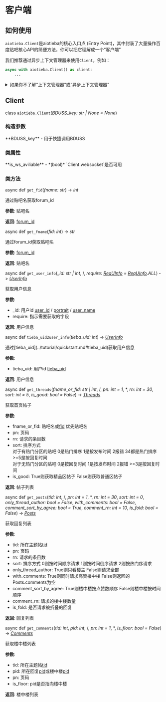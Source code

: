 # 客户端

## 如何使用

`aiotieba.Client`是aiotieba的核心入口点 (Entry Point)，其中封装了大量操作百度贴吧核心API的简便方法，你可以把它理解成一个“客户端”

我们推荐通过异步上下文管理器来使用`Client`，例如：

```python
async with aiotieba.Client() as client:
    ...
```

<details markdown="1"><summary>如果你不了解“上下文管理器”或“异步上下文管理器”</summary>

你可以阅读以下文章快速入门

+ [python黑魔法-上下文管理器](https://piaosanlang.gitbooks.io/faq/content/tornado/pythonhei-mo-6cd5-shang-xia-wen-guan-li-qi-ff08-contextor.html) 中文解读上下文管理器
+ [详解asyncio之异步上下文管理器](https://cloud.tencent.com/developer/article/1488125) 中文解读异步上下文管理器
+ [PEP-492](https://peps.python.org/pep-0492/#asynchronous-context-managers-and-async-with) 异步上下文管理器的PEP标准
+ [Why do we need `async for` and `async with`?](https://stackoverflow.com/questions/67092070/why-do-we-need-async-for-and-async-with) 深入解读`async for`和`async with`的作用

</details>

## Client

class `aiotieba.Client`(*BDUSS_key: str | None = None*)

### 构造参数

<div class="docstring" markdown="1">
**BDUSS_key** - 用于快捷调用BDUSS
</div>

### 类属性

<div class="docstring" markdown="1">
**is_ws_aviliable** - *(bool)* `Client.websocket`是否可用
</div>

### 类方法

async def `get_fid`(*fname: str*) -> *int*

<div class="docstring" markdown="1">
通过贴吧名获取forum_id

**参数**: 贴吧名

**返回**: [forum_id](../tutorial/quickstart.md#forum_id)
</div>


async def `get_fname`(*fid: int*) -> *str*

<div class="docstring" markdown="1">
通过forum_id获取贴吧名

**参数**: [forum_id](../tutorial/quickstart.md#forum_id)

**返回**: 贴吧名
</div>


async def `get_user_info`(*_id: str | int*, /, *require: [ReqUInfo](enum.md#requinfo) = [ReqUInfo](enum.md#requinfo).ALL*) -> *[UserInfo](classdef.md#userinfo)*

<div class="docstring" markdown="1">
获取用户信息

**参数**:

+ _id: 用户id [user_id](../tutorial/quickstart.md#user_id) / [portrait](../tutorial/quickstart.md#portrait) / [user_name](../tutorial/quickstart.md#user_name)
+ require: 指示需要获取的字段

**返回**: 用户信息
</div>

async def `tieba_uid2user_info`(*tieba_uid: int*) -> *[UserInfo](classdef.md#userinfo)*

<div class="docstring" markdown="1">
通过[tieba_uid](../tutorial/quickstart.md#tieba_uid)获取用户信息

**参数**:

+ tieba_uid: 用户id [tieba_uid](../tutorial/quickstart.md#tieba_uid)

**返回**: 用户信息
</div>

async def `get_threads`(*fname_or_fid: str | int*, /, *pn: int = 1*, \*, *rn: int = 30*, *sort: int = 5*, *is_good: bool = False*) -> *[Threads](classdef.md#threads)*

<div class="docstring" markdown="1">
获取首页帖子

**参数**:

+ fname_or_fid: 贴吧名或[fid](../tutorial/quickstart.md#forum_id) 优先贴吧名
+ pn: 页码
+ rn: 请求的条目数
+ sort: 排序方式<br>
  对于有热门分区的贴吧 0是热门排序 1是按发布时间 2报错 34都是热门排序 >=5是按回复时间<br>
  对于无热门分区的贴吧 0是按回复时间 1是按发布时间 2报错 >=3是按回复时间
+ is_good: True则获取精品区帖子 False则获取普通区帖子

**返回**: 帖子列表
</div>

async def `get_posts`(*tid: int*, /, *pn: int = 1*, \*, *rn: int = 30*, *sort: int = 0*, *only_thread_author: bool = False*, *with_comments: bool = False*, *comment_sort_by_agree: bool = True*, *comment_rn: int = 10*, *is_fold: bool = False*) -> *[Posts](classdef.md#posts)*

<div class="docstring" markdown="1">
获取回复列表

**参数**:

+ tid: 所在主题帖[tid](../tutorial/quickstart.md#thread_id)
+ pn: 页码
+ rn: 请求的条目数
+ sort: 排序方式 0则按时间顺序请求 1则按时间倒序请求 2则按热门序请求
+ only_thread_author: True则只看楼主 False则请求全部
+ with_comments: True则同时请求高赞楼中楼 False则返回的Posts.comments为空
+ comment_sort_by_agree: True则楼中楼按点赞数顺序 False则楼中楼按时间顺序
+ comment_rn: 请求的楼中楼数量
+ is_fold: 是否请求被折叠的回复

**返回**: 回复列表
</div>

async def `get_comments`(*tid: int*, *pid: int*, /, *pn: int = 1*, \*, *is_floor: bool = False*) -> *[Comments](classdef.md#comments)*

<div class="docstring" markdown="1">
获取楼中楼列表

**参数**:

+ tid: 所在主题帖[tid](../tutorial/quickstart.md#thread_id)
+ pid: 所在回复[pid](../tutorial/quickstart.md#post_id)或楼中楼[pid](../tutorial/quickstart.md#post_id)
+ pn: 页码
+ is_floor: pid是否指向楼中楼

**返回**: 楼中楼列表
</div>
